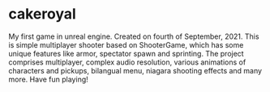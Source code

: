 # cakeroyal
My first game in unreal engine. Created on fourth of September, 2021.
This is simple multiplayer shooter based on ShooterGame, which has some unique features like armor, spectator spawn and sprinting. The project comprises multiplayer, complex audio resolution, various animations of characters and pickups, bilangual menu, niagara shooting effects and many more. Have fun playing!
